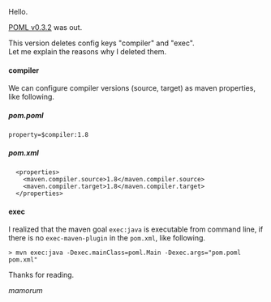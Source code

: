 Hello.

[POML v0.3.2](https://github.com/mamorum/poml/releases/tag/v0.3.2) was out.

This version deletes config keys "compiler" and "exec".   
Let me explain the reasons why I deleted them.


#### compiler
We can configure compiler versions (source, target) as maven properties, like following.

##### pom.poml

```
property=$compiler:1.8
```

##### pom.xml

```
  <properties>
    <maven.compiler.source>1.8</maven.compiler.source>
    <maven.compiler.target>1.8</maven.compiler.target>
  </properties>
```


#### exec
I realized that the maven goal `exec:java` is executable from command line, if there is no `exec-maven-plugin` in the `pom.xml`, like following.

```
> mvn exec:java -Dexec.mainClass=poml.Main -Dexec.args="pom.poml pom.xml"
```


Thanks for reading.

_mamorum_